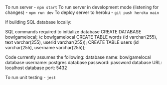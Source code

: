 
To run server - `npm start`
To run server in development mode (listening for changes) - `npm run dev`
To deploy server to heroku - `git push heroku main`

If building SQL database locally:

SQL commands required to initialize database
CREATE DATABASE bowlgamelocal;
\c bowlgamelocal
CREATE TABLE words (id varchar(255), text varchar(255), userid varchar(255));
CREATE TABLE users (id varchar(255), username varchar(255));

Code currently assumes the following:
database name: bowlgamelocal
database username: postgres
database password: password
database URL: localhost
database port: 5432


To run unit testing - `jest`